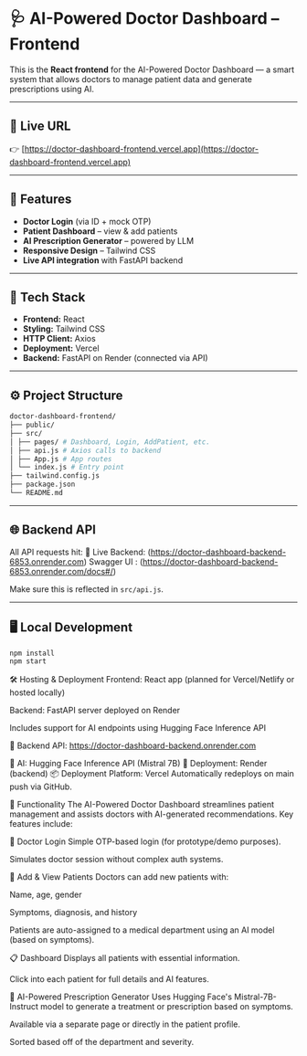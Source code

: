 # 🩺 AI-Powered Doctor Dashboard – Frontend

This is the **React frontend** for the AI-Powered Doctor Dashboard — a smart system that allows doctors to manage patient data and generate prescriptions using AI.

---

## 🔗 Live URL

👉 [https://doctor-dashboard-frontend.vercel.app](https://doctor-dashboard-frontend.vercel.app)

---

## 🌟 Features

-  **Doctor Login** (via ID + mock OTP)
-  **Patient Dashboard** – view & add patients
-  **AI Prescription Generator** – powered by LLM
-  **Responsive Design** – Tailwind CSS
-  **Live API integration** with FastAPI backend

---

## 🔧 Tech Stack

- **Frontend:** React
- **Styling:** Tailwind CSS
- **HTTP Client:** Axios
- **Deployment:** Vercel
- **Backend:** FastAPI on Render (connected via API)

---

## ⚙️ Project Structure
```bash
doctor-dashboard-frontend/
├── public/
├── src/
│ ├── pages/ # Dashboard, Login, AddPatient, etc.
│ ├── api.js # Axios calls to backend
│ ├── App.js # App routes
│ └── index.js # Entry point
├── tailwind.config.js
├── package.json
└── README.md
```


---

## 🌐 Backend API

All API requests hit:
🔗 Live Backend: (https://doctor-dashboard-backend-6853.onrender.com)
Swagger UI : (https://doctor-dashboard-backend-6853.onrender.com/docs#/)


Make sure this is reflected in `src/api.js`.

---

## 🖥️ Local Development

```bash
npm install
npm start
```
🛠 Hosting & Deployment
Frontend: React app (planned for Vercel/Netlify or hosted locally)

Backend: FastAPI server deployed on Render

Includes support for AI endpoints using Hugging Face Inference API

🔗 Backend API: https://doctor-dashboard-backend.onrender.com


🧠 AI: Hugging Face Inference API (Mistral 7B)
🚀 Deployment: Render (backend)
📦 Deployment
Platform: Vercel
Automatically redeploys on main push via GitHub.



🔧 Functionality
The AI-Powered Doctor Dashboard streamlines patient management and assists doctors with AI-generated recommendations. Key features include:

👤 Doctor Login
Simple OTP-based login (for prototype/demo purposes).

Simulates doctor session without complex auth systems.

🧾 Add & View Patients
Doctors can add new patients with:

Name, age, gender

Symptoms, diagnosis, and history

Patients are auto-assigned to a medical department using an AI model (based on symptoms).

📋 Dashboard
Displays all patients with essential information.

Click into each patient for full details and AI features.

🧠 AI-Powered Prescription Generator
Uses Hugging Face's Mistral-7B-Instruct model to generate a treatment or prescription based on symptoms.

Available via a separate page or directly in the patient profile.

Sorted based off of the department and severity.
